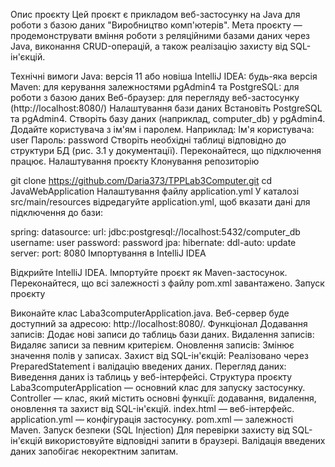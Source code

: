 Опис проєкту
Цей проєкт є прикладом веб-застосунку на Java для роботи з базою даних "Виробництво комп'ютерів". Мета проєкту — продемонструвати вміння роботи з реляційними базами даних через Java, виконання CRUD-операцій, а також реалізацію захисту від SQL-ін'єкцій.

Технічні вимоги
Java: версія 11 або новіша
IntelliJ IDEA: будь-яка версія
Maven: для керування залежностями
pgAdmin4 та PostgreSQL: для роботи з базою даних
Веб-браузер: для перегляду веб-застосунку (http://localhost:8080/)
Налаштування бази даних
Встановіть PostgreSQL та pgAdmin4.
Створіть базу даних (наприклад, computer_db) у pgAdmin4.
Додайте користувача з ім'ям і паролем. Наприклад:
Ім'я користувача: user
Пароль: password
Створіть необхідні таблиці відповідно до структури БД (рис. 3.1 у документації).
Переконайтеся, що підключення працює.
Налаштування проєкту
Клонування репозиторію


git clone https://github.com/Daria373/TPPLab3Computer.git
cd JavaWebApplication
Налаштування файлу application.yml У каталозі src/main/resources відредагуйте application.yml, щоб вказати дані для підключення до бази:

spring:
  datasource:
    url: jdbc:postgresql://localhost:5432/computer_db
    username: user
    password: password
  jpa:
    hibernate:
      ddl-auto: update
server:
  port: 8080
Імпортування в IntelliJ IDEA

Відкрийте IntelliJ IDEA.
Імпортуйте проєкт як Maven-застосунок.
Переконайтеся, що всі залежності з файлу pom.xml завантажено.
Запуск проєкту

Виконайте клас Laba3computerApplication.java.
Веб-сервер буде доступний за адресою: http://localhost:8080/.
Функціонал
Додавання записів: Додає нові записи до таблиць бази даних.
Видалення записів: Видаляє записи за певним критерієм.
Оновлення записів: Змінює значення полів у записах.
Захист від SQL-ін'єкцій: Реалізовано через PreparedStatement і валідацію введених даних.
Перегляд даних: Виведення даних із таблиць у веб-інтерфейсі.
Структура проєкту
Laba3computerApplication — основний клас для запуску застосунку.
Controller — клас, який містить основні функції: додавання, видалення, оновлення та захист від SQL-ін'єкцій.
index.html — веб-інтерфейс.
application.yml — конфігурація застосунку.
pom.xml — залежності Maven.
Запуск безпеки (SQL Injection)
Для перевірки захисту від SQL-ін'єкцій використовуйте відповідні запити в браузері.
Валідація введених даних запобігає некоректним запитам.

